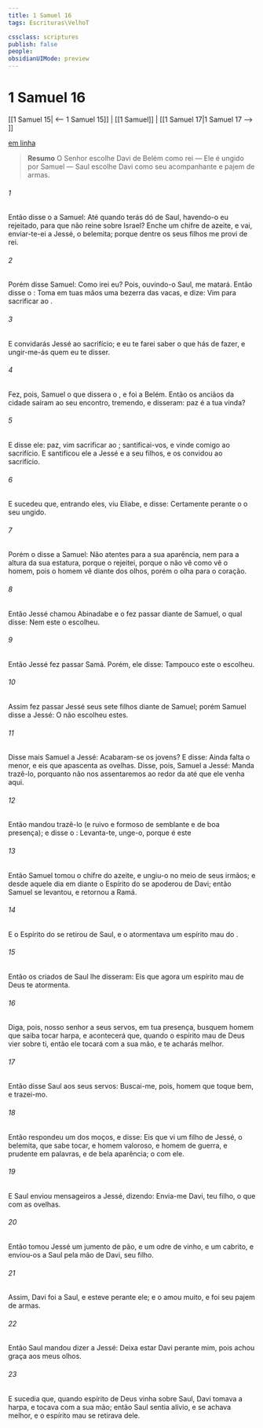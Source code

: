```yaml
---
title: 1 Samuel 16
tags: Escrituras\VelhoT

cssclass: scriptures
publish: false
people:
obsidianUIMode: preview
---
```


# 1 Samuel 16
[[1 Samuel 15| <-- 1 Samuel 15]] | [[1 Samuel]] | [[1 Samuel 17|1 Samuel 17 --> ]]

[em linha](https://churchofjesuschrist.org/study/scriptures/ot/1-sam/16?lang=por)

> __Resumo__
O Senhor escolhe Davi de Belém como rei — Ele é ungido por Samuel — Saul escolhe Davi como seu acompanhante e pajem de armas.

###### 1 
Então disse o  a Samuel: Até quando terás dó de Saul, havendo-o eu rejeitado, para que não reine sobre Israel? Enche um chifre de azeite, e vai, enviar-te-ei a Jessé, o belemita; porque dentre os seus filhos me provi de  rei.

###### 2 
Porém disse Samuel: Como irei eu? Pois, ouvindo-o Saul, me matará. Então disse o : Toma em tuas mãos uma bezerra das vacas, e dize: Vim para sacrificar ao .

###### 3 
E convidarás Jessé ao sacrifício; e eu te farei saber o que hás de fazer, e ungir-me-ás quem eu te disser.

###### 4 
Fez, pois, Samuel o que dissera o , e foi a Belém. Então os anciãos da cidade saíram ao seu encontro, tremendo, e disseram:  paz é a tua vinda?

###### 5 
E disse ele:  paz, vim sacrificar ao ; santificai-vos, e vinde comigo ao sacrifício. E santificou ele a Jessé e a seu filhos, e os convidou ao sacrifício.

###### 6 
E sucedeu que, entrando eles, viu Eliabe, e disse: Certamente  perante o  o seu ungido.

###### 7 
Porém o  disse a Samuel: Não atentes para a sua aparência, nem para a altura da sua estatura, porque o rejeitei, porque o  não vê como vê o homem, pois o homem vê  diante dos olhos, porém o  olha para o coração.

###### 8 
Então Jessé chamou Abinadabe e o fez passar diante de Samuel, o qual disse: Nem este o  escolheu.

###### 9 
Então Jessé fez passar Samá. Porém, ele disse: Tampouco este o  escolheu.

###### 10 
Assim fez passar Jessé seus sete filhos diante de Samuel; porém Samuel disse a Jessé: O  não escolheu estes.

###### 11 
Disse mais Samuel a Jessé: Acabaram-se os jovens? E disse: Ainda falta o menor, e eis que apascenta as ovelhas. Disse, pois, Samuel a Jessé: Manda trazê-lo, porquanto não nos assentaremos ao redor da  até que ele venha aqui.

###### 12 
Então mandou trazê-lo (e  ruivo e formoso de semblante e de boa presença); e disse o : Levanta-te,  unge-o, porque é este 

###### 13 
Então Samuel tomou o chifre do azeite, e ungiu-o no meio de seus irmãos; e desde aquele dia em diante o Espírito do  se apoderou de Davi; então Samuel se levantou, e retornou a Ramá.

###### 14 
E o Espírito do  se retirou de Saul, e o atormentava um espírito mau  do .

###### 15 
Então os criados de Saul lhe disseram: Eis que agora um espírito mau  de Deus te atormenta.

###### 16 
Diga, pois, nosso senhor a seus servos,  em tua presença,  busquem  homem que saiba tocar harpa, e acontecerá que, quando o espírito mau  de Deus vier sobre ti, então ele tocará com a sua mão, e te acharás melhor.

###### 17 
Então disse Saul aos seus servos: Buscai-me, pois,  homem que toque bem, e trazei-mo.

###### 18 
Então respondeu um dos moços, e disse: Eis que vi um filho de Jessé, o belemita, que sabe tocar, e  homem valoroso, e homem de guerra, e prudente em palavras, e de bela aparência; o   com ele.

###### 19 
E Saul enviou mensageiros a Jessé, dizendo: Envia-me Davi, teu filho, o que  com as ovelhas.

###### 20 
Então tomou Jessé um jumento  de pão, e um odre de vinho, e um cabrito, e enviou-os a Saul pela mão de Davi, seu filho.

###### 21 
Assim, Davi foi a Saul, e esteve perante ele; e o amou muito, e foi seu pajem de armas.

###### 22 
Então Saul mandou dizer a Jessé: Deixa estar Davi perante mim, pois achou graça aos meus olhos.

###### 23 
E sucedia que, quando  espírito   de Deus vinha sobre Saul, Davi tomava a harpa, e  tocava com a sua mão; então Saul sentia alívio, e se achava melhor, e o espírito mau se retirava dele.

